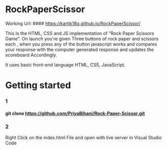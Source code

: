 # RockPaperScissor

Working Url: #### https://kartik18g.github.io/RockPaperScissor/


This Is the HTML, CSS and JS implementation of "Rock Paper Scissors Game". On launch you're given Three buttons of rock paper and scissors each , when you press any of the button javascript works and compares your response with the computer generated response and updates the scoreboard Accordingly. 

It uses basic front-end language HTML, CSS, JavaScript.

# Getting started

### 1 
#### git clone https://github.com/PriyaBihani/Rock-Paper-Scissor.git

### 2 
   Right Click on the index.html File and open with live server in Visual Studio Code
